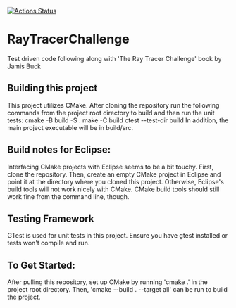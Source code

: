 [![Actions Status](https://github.com/NianZo/RayTracerChallenge/workflows/Build%20and%20Test/badge.svg)](https://github.com/NianZo/RayTracerChallenge/actions)
# RayTracerChallenge
Test driven code following along with 'The Ray Tracer Challenge' book by Jamis Buck

## Building this project
This project utilizes CMake. After cloning the repository run the following commands from the project root directory to build and then run the unit tests:
cmake -B build -S .
make -C build
ctest --test-dir build
In addition, the main project executable will be in build/src.

## Build notes for Eclipse:
Interfacing CMake projects with Eclipse seems to be a bit touchy. First, clone the repository. Then, create an empty CMake project in Eclipse and point it at the directory where you cloned this project. Otherwise, Eclipse's build tools will not work nicely with CMake. CMake build tools should still work fine from the command line, though.

## Testing Framework
GTest is used for unit tests in this project. Ensure you have gtest installed or tests won't compile and run.

## To Get Started:
After pulling this repository, set up CMake by running 'cmake .' in the project root directory. Then, 'cmake --build . --target all' can be run to build the project.

